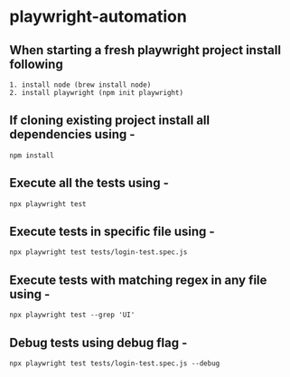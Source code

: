 # playwright-automation

## When starting a fresh playwright project install following 
    1. install node (brew install node)
    2. install playwright (npm init playwright)

## If cloning existing project install all dependencies using - 
    npm install

## Execute all the tests using - 
    npx playwright test 

## Execute tests in specific file using - 
    npx playwright test tests/login-test.spec.js

## Execute tests with matching regex in any file using - 
    npx playwright test --grep 'UI'

## Debug tests using debug flag - 
    npx playwright test tests/login-test.spec.js --debug 